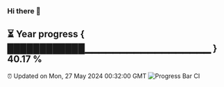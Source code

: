 ### Hi there 👋
⏳ Year progress { ████████████▁▁▁▁▁▁▁▁▁▁▁▁▁▁▁▁▁▁ } 40.17 %
---
⏰ Updated on Mon, 27 May 2024 00:32:00 GMT
![Progress Bar CI](https://github.com/Moyi321/Moyi321/workflows/Progress%20Bar%20CI/badge.svg)
